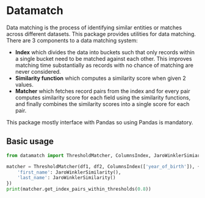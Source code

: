 # Datamatch

Data matching is the process of identifying similar entities or matches across different datasets. This package provides utilities for data matching. There are 3 components to a data matching system:

- **Index** which divides the data into buckets such that only records within a single bucket need to be matched against each other. This improves matching time substantially as records with no chance of matching are never considered.
- **Similarity function** which computes a similarity score when given 2 values.
- **Matcher** which fetches record pairs from the index and for every pair computes similarity score for each field using the similarity functions, and finally combines the similarity scores into a single score for each pair.

This package mostly interface with Pandas so using Pandas is mandatory.

## Basic usage

```python
from datamatch import ThresholdMatcher, ColumnsIndex, JaroWinklerSimiarity

matcher = ThresholdMatcher(df1, df2, ColumnsIndex(['year_of_birth']), {
    'first_name': JaroWinklerSimilarity(),
    'last_name': JaroWinklerSimilarity()
})
print(matcher.get_index_pairs_within_thresholds(0.8))
```
